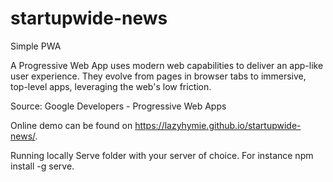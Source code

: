# startupwide-news
Simple PWA 

A Progressive Web App uses modern web capabilities to deliver an app-like user experience. They evolve from pages in browser tabs to immersive, top-level apps, leveraging the web's low friction.

Source: Google Developers - Progressive Web Apps



Online demo can be found on https://lazyhymie.github.io/startupwide-news/.

Running locally
Serve folder with your server of choice. For instance npm install -g serve.
